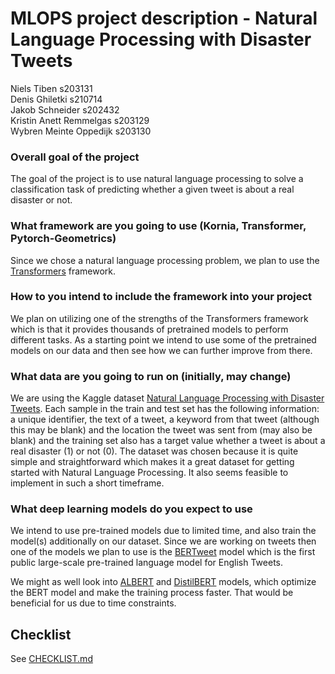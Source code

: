 # MLOPS project description - Natural Language Processing with Disaster Tweets

Niels Tiben s203131 \
Denis Ghiletki s210714 \
Jakob Schneider s202432 \
Kristin Anett Remmelgas s203129 \
Wybren Meinte Oppedijk s203130

### Overall goal of the project
The goal of the project is to use natural language processing to solve a classification task of predicting whether a given tweet is about a real disaster or not.
### What framework are you going to use (Kornia, Transformer, Pytorch-Geometrics)
Since we chose a natural language processing problem, we plan to use the [Transformers](https://github.com/huggingface/transformers) framework.
### How to you intend to include the framework into your project
We plan on utilizing one of the strengths of the Transformers framework which is that it provides thousands of pretrained models to perform different tasks. As a starting point we intend to use some of the pretrained models on our data and then see how we can further improve from there.
### What data are you going to run on (initially, may change)
We are using the Kaggle dataset [Natural Language Processing with Disaster Tweets](https://www.kaggle.com/c/nlp-getting-started/overview). Each sample in the train and test set has the following information: a unique identifier, the text of a tweet, a keyword from that tweet (although this may be blank) and the location the tweet was sent from (may also be blank) and the training set also has a target value whether a tweet is about a real disaster (1) or not (0). The dataset was chosen because it is quite simple and straightforward which makes it a great dataset for getting started with Natural Language Processing. It also seems feasible to implement in such a short timeframe.
### What deep learning models do you expect to use
We intend to use pre-trained models due to limited time, and also train the model(s) additionally on our dataset. Since we are working on tweets then one of the models we plan to use is the [BERTweet](https://huggingface.co/docs/transformers/model_doc/bertweet) model which is the first public large-scale pre-trained language model for English Tweets.

We might as well look into [ALBERT](https://huggingface.co/docs/transformers/model_doc/albert) and [DistilBERT](https://huggingface.co/docs/transformers/model_doc/distilbert) models, which optimize the BERT model and make the training process faster. That would be beneficial for us due to time constraints.


## Checklist
See [CHECKLIST.md](https://github.com/nielstiben/MLOPS-Project/blob/main/CHECKLIST.md)
